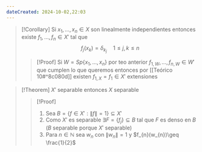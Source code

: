 ```yaml
---
dateCreated: 2024-10-02,22:03
---
```

>[!Corollary] 
>Si $x_{1},\ldots,x_{n} \in X$ son linealmente independientes entonces existe $f_{1},\ldots,f_{n}\in X'$ tal que $$f_{j}(x_{k})=\delta_{k_{j}} \quad 1\leq j,k\leq n$$
>>[!Proof]
>>Si $W=Sp\{ x_{1},\ldots,x_{n} \}$ por teo anterior $f_{1,W},\ldots,f_{n,W}\in W'$ que cumplen lo que queremos entonces por [[Teórico 10#^8c080d]] existen $f_{1,X} = f_{1}\in X'$ extensiones
>>

>[!Theorem]
>$X'$ separable entonces $X$ separable
>>[!Proof]
>> 1. Sea $B=\{ f\in X':\lVert f \rVert=1 \}\subseteq X'$ 
>> 2. Como $X'$ es separable $\exists F=\{ f_{j} \}\subseteq B$ tal que $F$ es denso en $B$ ($B$ separable porque $X'$ separable)
>> 3. Para $n\in \mathbb{N}$ sea $w_{n}$ con $\lVert w_{n} \rVert=1$ y $f_{n}(w_{n})\geq \frac{1}{2}$